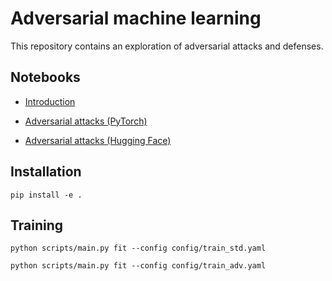 # Adversarial machine learning

This repository contains an exploration of adversarial attacks and defenses.


## Notebooks

- [Introduction](notebooks/intro.ipynb)

- [Adversarial attacks (PyTorch)](notebooks/attacks_pt.ipynb)

- [Adversarial attacks (Hugging Face)](notebooks/attacks_hf.ipynb)


## Installation

```
pip install -e .
```


## Training

```
python scripts/main.py fit --config config/train_std.yaml
```

```
python scripts/main.py fit --config config/train_adv.yaml
```


